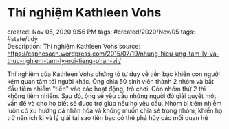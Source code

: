 # Thí nghiệm Kathleen Vohs

created: Nov 05, 2020 9:56 PM
tags: #created/2020/Nov/05
tags: #state/tidy  
Description: Thí nghiệm Kathleen Vohs
source: https://caphesach.wordpress.com/2015/07/19/nhung-hieu-ung-tam-ly-va-thuc-nghiem-tam-ly-noi-tieng-phan-vii/

Thí nghiệm của Kathleen Vohs chứng tỏ tư duy về tiền bạc khiến con người kém quan tâm tới người khác. Ông chia 50 sinh viên thành 2 nhóm và bắt đầu tiêm nhiễm "tiền" vào các hoạt động, trò chơi. Còn nhóm thứ 2 thì không tiêm nhiễm. Sau đó, ông sẽ yêu cầu những người đó giải quyết một vấn đề  và cho họ biết sẽ được trợ giúp nếu họ yêu cầu. Nhóm bị tiêm nhiễm luôn có xu hướng cá nhân hóa và không muốn chia sẻ trong nhóm, khiến họ trở nên ích kỉ và lý giải tại sao tiền bạc có thể phá hủy các mối quan hệ